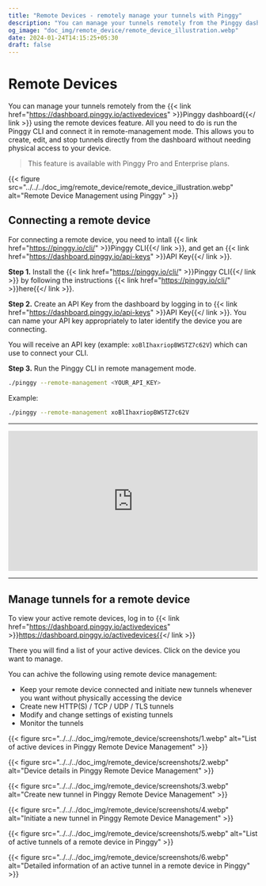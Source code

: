 ```yaml
---
title: "Remote Devices - remotely manage your tunnels with Pinggy"
description: "You can manage your tunnels remotely from the Pinggy dashboard using the remote devices feature. All you need to do is run the Pinggy CLI and connect it in remote-management mode. This allows you to create, edit, and stop tunnels directly from the dashboard without needing physical access to your device."
og_image: "doc_img/remote_device/remote_device_illustration.webp"
date: 2024-01-24T14:15:25+05:30
draft: false
---
```




# Remote Devices

You can manage your tunnels remotely from the {{< link href="https://dashboard.pinggy.io/activedevices" >}}Pinggy dashboard{{</ link >}} using the remote devices feature. All you need to do is run the Pinggy CLI and connect it in remote-management mode. This allows you to create, edit, and stop tunnels directly from the dashboard without needing physical access to your device.

> This feature is available with Pinggy Pro and Enterprise plans.

{{< figure src="../../../doc_img/remote_device/remote_device_illustration.webp" alt="Remote Device Management using Pinggy" >}}


## Connecting a remote device

For connecting a remote device, you need to intall {{< link href="https://pinggy.io/cli/" >}}Pinggy CLI{{</ link >}}, and get an {{< link href="https://dashboard.pinggy.io/api-keys" >}}API Key{{</ link >}}.

**Step 1.** Install the  {{< link href="https://pinggy.io/cli/" >}}Pinggy CLI{{</ link >}} by following the instructions {{< link href="https://pinggy.io/cli/" >}}here{{</ link >}}.

**Step 2.** Create an API Key from the dashboard by logging in to {{< link href="https://dashboard.pinggy.io/api-keys" >}}API Key{{</ link >}}. You can name your API key appropriately to later identify the device you are connecting.


You will receive an API key (example: `xoBlIhaxriopBWSTZ7c62V`) which can use to connect your CLI.


**Step 3.** Run the Pinggy CLI in remote management mode.

```bash
./pinggy --remote-management <YOUR_API_KEY>
```

Example:

```bash
./pinggy --remote-management xoBlIhaxriopBWSTZ7c62V
```

---

<div style="position: relative; padding-bottom: 56.25%; height: 0; overflow: hidden; max-width: 100%; background: #000;">
  <iframe 
    src="https://www.youtube.com/embed/ocgcw7R-xB4?si=Bo796QMrC1SQJ5QL" 
    title="YouTube video player" 
    frameborder="0" 
    allow="accelerometer; autoplay; clipboard-write; encrypted-media; gyroscope; picture-in-picture; web-share" 
    referrerpolicy="strict-origin-when-cross-origin" 
    allowfullscreen 
    style="position: absolute; top: 0; left: 0; width: 100%; height: 100%;"
  ></iframe>
</div>

---

## Manage tunnels for a remote device

To view your active remote devices, log in to {{< link href="https://dashboard.pinggy.io/activedevices" >}}https://dashboard.pinggy.io/activedevices{{</ link >}}

There you will find a list of your active devices. Click on the device you want to manage.

You can achive the following using remote device management:

- Keep your remote device connected and initiate new tunnels whenever you want without physically accessing the device
- Create new HTTP(S) / TCP / UDP / TLS tunnels
- Modify and change settings of existing tunnels
- Monitor the tunnels



{{< figure src="../../../doc_img/remote_device/screenshots/1.webp" alt="List of active devices in Pinggy Remote Device Management" >}}

{{< figure src="../../../doc_img/remote_device/screenshots/2.webp" alt="Device details in Pinggy Remote Device Management" >}}

{{< figure src="../../../doc_img/remote_device/screenshots/3.webp" alt="Create new tunnel in Pinggy Remote Device Management" >}}

{{< figure src="../../../doc_img/remote_device/screenshots/4.webp" alt="Initiate a new tunnel in Pinggy Remote Device Management" >}}

{{< figure src="../../../doc_img/remote_device/screenshots/5.webp" alt="List of active tunnels of a remote device in Pinggy" >}}

{{< figure src="../../../doc_img/remote_device/screenshots/6.webp" alt="Detailed information of an active tunnel in a remote device in Pinggy" >}}


